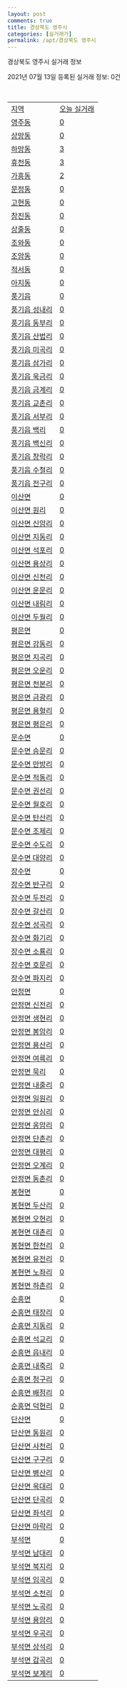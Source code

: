```yaml
---
layout: post
comments: true
title: 경상북도 영주시
categories: [실거래가]
permalink: /apt/경상북도 영주시
---
```


경상북도 영주시 실거래 정보

2021년 07월 13일 등록된 실거래 정보: 0건

<script type="text/javascript">
  google.charts.load('current', {'packages':['corechart']});
  google.charts.setOnLoadCallback(drawChart);

  function drawChart() {
    var data = google.visualization.arrayToDataTable([['거래일', '매매', '전월세', '전매'], ['20-07', 46, 16, 6], ['20-08', 61, 9, 13], ['20-09', 65, 152, 9], ['20-10', 71, 128, 7], ['20-11', 50, 53, 12], ['20-12', 73, 27, 10], ['21-01', 60, 22, 11], ['21-02', 55, 20, 10], ['21-03', 80, 24, 16], ['21-04', 71, 8, 9], ['21-05', 56, 11, 17], ['21-06', 64, 12, 7], ['21-07', 9, 2, 3]]);

    var options = {
      title: '최근 1년간 유형별 거래량 추이',
      legend: { position: 'bottom' }
    };

    var chart = new google.visualization.LineChart(document.getElementById('columnchart_material'));
    chart.draw(data, (options));
  }
</script>

<div id="columnchart_material" style="width: 95%; margin-left: -35px"></div>
<br>
<table class="sortable">
  <tr>
    <td><a href="#">지역</a></td>
    <td><a href="#">오늘 실거래</a></td>
  </tr>

  
  <tr class="item">
    <td><a href="경상북도 영주시 영주동">영주동</a></td>
    <td><a href="경상북도 영주시 영주동">0</a></td>
  </tr>
    

  <tr class="item">
    <td><a href="경상북도 영주시 상망동">상망동</a></td>
    <td><a href="경상북도 영주시 상망동">0</a></td>
  </tr>
    

  <tr class="item">
    <td><a href="경상북도 영주시 하망동">하망동</a></td>
    <td><a href="경상북도 영주시 하망동">3</a></td>
  </tr>
    

  <tr class="item">
    <td><a href="경상북도 영주시 휴천동">휴천동</a></td>
    <td><a href="경상북도 영주시 휴천동">3</a></td>
  </tr>
    

  <tr class="item">
    <td><a href="경상북도 영주시 가흥동">가흥동</a></td>
    <td><a href="경상북도 영주시 가흥동">2</a></td>
  </tr>
    

  <tr class="item">
    <td><a href="경상북도 영주시 문정동">문정동</a></td>
    <td><a href="경상북도 영주시 문정동">0</a></td>
  </tr>
    

  <tr class="item">
    <td><a href="경상북도 영주시 고현동">고현동</a></td>
    <td><a href="경상북도 영주시 고현동">0</a></td>
  </tr>
    

  <tr class="item">
    <td><a href="경상북도 영주시 창진동">창진동</a></td>
    <td><a href="경상북도 영주시 창진동">0</a></td>
  </tr>
    

  <tr class="item">
    <td><a href="경상북도 영주시 상줄동">상줄동</a></td>
    <td><a href="경상북도 영주시 상줄동">0</a></td>
  </tr>
    

  <tr class="item">
    <td><a href="경상북도 영주시 조와동">조와동</a></td>
    <td><a href="경상북도 영주시 조와동">0</a></td>
  </tr>
    

  <tr class="item">
    <td><a href="경상북도 영주시 조암동">조암동</a></td>
    <td><a href="경상북도 영주시 조암동">0</a></td>
  </tr>
    

  <tr class="item">
    <td><a href="경상북도 영주시 적서동">적서동</a></td>
    <td><a href="경상북도 영주시 적서동">0</a></td>
  </tr>
    

  <tr class="item">
    <td><a href="경상북도 영주시 아지동">아지동</a></td>
    <td><a href="경상북도 영주시 아지동">0</a></td>
  </tr>
    

  <tr class="item">
    <td><a href="경상북도 영주시 풍기읍">풍기읍</a></td>
    <td><a href="경상북도 영주시 풍기읍">0</a></td>
  </tr>
    

  <tr class="item">
    <td><a href="경상북도 영주시 풍기읍 성내리">풍기읍 성내리</a></td>
    <td><a href="경상북도 영주시 풍기읍 성내리">0</a></td>
  </tr>
    

  <tr class="item">
    <td><a href="경상북도 영주시 풍기읍 동부리">풍기읍 동부리</a></td>
    <td><a href="경상북도 영주시 풍기읍 동부리">0</a></td>
  </tr>
    

  <tr class="item">
    <td><a href="경상북도 영주시 풍기읍 산법리">풍기읍 산법리</a></td>
    <td><a href="경상북도 영주시 풍기읍 산법리">0</a></td>
  </tr>
    

  <tr class="item">
    <td><a href="경상북도 영주시 풍기읍 미곡리">풍기읍 미곡리</a></td>
    <td><a href="경상북도 영주시 풍기읍 미곡리">0</a></td>
  </tr>
    

  <tr class="item">
    <td><a href="경상북도 영주시 풍기읍 삼가리">풍기읍 삼가리</a></td>
    <td><a href="경상북도 영주시 풍기읍 삼가리">0</a></td>
  </tr>
    

  <tr class="item">
    <td><a href="경상북도 영주시 풍기읍 욱금리">풍기읍 욱금리</a></td>
    <td><a href="경상북도 영주시 풍기읍 욱금리">0</a></td>
  </tr>
    

  <tr class="item">
    <td><a href="경상북도 영주시 풍기읍 금계리">풍기읍 금계리</a></td>
    <td><a href="경상북도 영주시 풍기읍 금계리">0</a></td>
  </tr>
    

  <tr class="item">
    <td><a href="경상북도 영주시 풍기읍 교촌리">풍기읍 교촌리</a></td>
    <td><a href="경상북도 영주시 풍기읍 교촌리">0</a></td>
  </tr>
    

  <tr class="item">
    <td><a href="경상북도 영주시 풍기읍 서부리">풍기읍 서부리</a></td>
    <td><a href="경상북도 영주시 풍기읍 서부리">0</a></td>
  </tr>
    

  <tr class="item">
    <td><a href="경상북도 영주시 풍기읍 백리">풍기읍 백리</a></td>
    <td><a href="경상북도 영주시 풍기읍 백리">0</a></td>
  </tr>
    

  <tr class="item">
    <td><a href="경상북도 영주시 풍기읍 백신리">풍기읍 백신리</a></td>
    <td><a href="경상북도 영주시 풍기읍 백신리">0</a></td>
  </tr>
    

  <tr class="item">
    <td><a href="경상북도 영주시 풍기읍 창락리">풍기읍 창락리</a></td>
    <td><a href="경상북도 영주시 풍기읍 창락리">0</a></td>
  </tr>
    

  <tr class="item">
    <td><a href="경상북도 영주시 풍기읍 수철리">풍기읍 수철리</a></td>
    <td><a href="경상북도 영주시 풍기읍 수철리">0</a></td>
  </tr>
    

  <tr class="item">
    <td><a href="경상북도 영주시 풍기읍 전구리">풍기읍 전구리</a></td>
    <td><a href="경상북도 영주시 풍기읍 전구리">0</a></td>
  </tr>
    

  <tr class="item">
    <td><a href="경상북도 영주시 이산면">이산면</a></td>
    <td><a href="경상북도 영주시 이산면">0</a></td>
  </tr>
    

  <tr class="item">
    <td><a href="경상북도 영주시 이산면 원리">이산면 원리</a></td>
    <td><a href="경상북도 영주시 이산면 원리">0</a></td>
  </tr>
    

  <tr class="item">
    <td><a href="경상북도 영주시 이산면 신암리">이산면 신암리</a></td>
    <td><a href="경상북도 영주시 이산면 신암리">0</a></td>
  </tr>
    

  <tr class="item">
    <td><a href="경상북도 영주시 이산면 지동리">이산면 지동리</a></td>
    <td><a href="경상북도 영주시 이산면 지동리">0</a></td>
  </tr>
    

  <tr class="item">
    <td><a href="경상북도 영주시 이산면 석포리">이산면 석포리</a></td>
    <td><a href="경상북도 영주시 이산면 석포리">0</a></td>
  </tr>
    

  <tr class="item">
    <td><a href="경상북도 영주시 이산면 용상리">이산면 용상리</a></td>
    <td><a href="경상북도 영주시 이산면 용상리">0</a></td>
  </tr>
    

  <tr class="item">
    <td><a href="경상북도 영주시 이산면 신천리">이산면 신천리</a></td>
    <td><a href="경상북도 영주시 이산면 신천리">0</a></td>
  </tr>
    

  <tr class="item">
    <td><a href="경상북도 영주시 이산면 운문리">이산면 운문리</a></td>
    <td><a href="경상북도 영주시 이산면 운문리">0</a></td>
  </tr>
    

  <tr class="item">
    <td><a href="경상북도 영주시 이산면 내림리">이산면 내림리</a></td>
    <td><a href="경상북도 영주시 이산면 내림리">0</a></td>
  </tr>
    

  <tr class="item">
    <td><a href="경상북도 영주시 이산면 두월리">이산면 두월리</a></td>
    <td><a href="경상북도 영주시 이산면 두월리">0</a></td>
  </tr>
    

  <tr class="item">
    <td><a href="경상북도 영주시 평은면">평은면</a></td>
    <td><a href="경상북도 영주시 평은면">0</a></td>
  </tr>
    

  <tr class="item">
    <td><a href="경상북도 영주시 평은면 강동리">평은면 강동리</a></td>
    <td><a href="경상북도 영주시 평은면 강동리">0</a></td>
  </tr>
    

  <tr class="item">
    <td><a href="경상북도 영주시 평은면 지곡리">평은면 지곡리</a></td>
    <td><a href="경상북도 영주시 평은면 지곡리">0</a></td>
  </tr>
    

  <tr class="item">
    <td><a href="경상북도 영주시 평은면 오운리">평은면 오운리</a></td>
    <td><a href="경상북도 영주시 평은면 오운리">0</a></td>
  </tr>
    

  <tr class="item">
    <td><a href="경상북도 영주시 평은면 천본리">평은면 천본리</a></td>
    <td><a href="경상북도 영주시 평은면 천본리">0</a></td>
  </tr>
    

  <tr class="item">
    <td><a href="경상북도 영주시 평은면 금광리">평은면 금광리</a></td>
    <td><a href="경상북도 영주시 평은면 금광리">0</a></td>
  </tr>
    

  <tr class="item">
    <td><a href="경상북도 영주시 평은면 용혈리">평은면 용혈리</a></td>
    <td><a href="경상북도 영주시 평은면 용혈리">0</a></td>
  </tr>
    

  <tr class="item">
    <td><a href="경상북도 영주시 평은면 평은리">평은면 평은리</a></td>
    <td><a href="경상북도 영주시 평은면 평은리">0</a></td>
  </tr>
    

  <tr class="item">
    <td><a href="경상북도 영주시 문수면">문수면</a></td>
    <td><a href="경상북도 영주시 문수면">0</a></td>
  </tr>
    

  <tr class="item">
    <td><a href="경상북도 영주시 문수면 승문리">문수면 승문리</a></td>
    <td><a href="경상북도 영주시 문수면 승문리">0</a></td>
  </tr>
    

  <tr class="item">
    <td><a href="경상북도 영주시 문수면 만방리">문수면 만방리</a></td>
    <td><a href="경상북도 영주시 문수면 만방리">0</a></td>
  </tr>
    

  <tr class="item">
    <td><a href="경상북도 영주시 문수면 적동리">문수면 적동리</a></td>
    <td><a href="경상북도 영주시 문수면 적동리">0</a></td>
  </tr>
    

  <tr class="item">
    <td><a href="경상북도 영주시 문수면 권선리">문수면 권선리</a></td>
    <td><a href="경상북도 영주시 문수면 권선리">0</a></td>
  </tr>
    

  <tr class="item">
    <td><a href="경상북도 영주시 문수면 월호리">문수면 월호리</a></td>
    <td><a href="경상북도 영주시 문수면 월호리">0</a></td>
  </tr>
    

  <tr class="item">
    <td><a href="경상북도 영주시 문수면 탄산리">문수면 탄산리</a></td>
    <td><a href="경상북도 영주시 문수면 탄산리">0</a></td>
  </tr>
    

  <tr class="item">
    <td><a href="경상북도 영주시 문수면 조제리">문수면 조제리</a></td>
    <td><a href="경상북도 영주시 문수면 조제리">0</a></td>
  </tr>
    

  <tr class="item">
    <td><a href="경상북도 영주시 문수면 수도리">문수면 수도리</a></td>
    <td><a href="경상북도 영주시 문수면 수도리">0</a></td>
  </tr>
    

  <tr class="item">
    <td><a href="경상북도 영주시 문수면 대양리">문수면 대양리</a></td>
    <td><a href="경상북도 영주시 문수면 대양리">0</a></td>
  </tr>
    

  <tr class="item">
    <td><a href="경상북도 영주시 장수면">장수면</a></td>
    <td><a href="경상북도 영주시 장수면">0</a></td>
  </tr>
    

  <tr class="item">
    <td><a href="경상북도 영주시 장수면 반구리">장수면 반구리</a></td>
    <td><a href="경상북도 영주시 장수면 반구리">0</a></td>
  </tr>
    

  <tr class="item">
    <td><a href="경상북도 영주시 장수면 두전리">장수면 두전리</a></td>
    <td><a href="경상북도 영주시 장수면 두전리">0</a></td>
  </tr>
    

  <tr class="item">
    <td><a href="경상북도 영주시 장수면 갈산리">장수면 갈산리</a></td>
    <td><a href="경상북도 영주시 장수면 갈산리">0</a></td>
  </tr>
    

  <tr class="item">
    <td><a href="경상북도 영주시 장수면 성곡리">장수면 성곡리</a></td>
    <td><a href="경상북도 영주시 장수면 성곡리">0</a></td>
  </tr>
    

  <tr class="item">
    <td><a href="경상북도 영주시 장수면 화기리">장수면 화기리</a></td>
    <td><a href="경상북도 영주시 장수면 화기리">0</a></td>
  </tr>
    

  <tr class="item">
    <td><a href="경상북도 영주시 장수면 소룡리">장수면 소룡리</a></td>
    <td><a href="경상북도 영주시 장수면 소룡리">0</a></td>
  </tr>
    

  <tr class="item">
    <td><a href="경상북도 영주시 장수면 호문리">장수면 호문리</a></td>
    <td><a href="경상북도 영주시 장수면 호문리">0</a></td>
  </tr>
    

  <tr class="item">
    <td><a href="경상북도 영주시 장수면 파지리">장수면 파지리</a></td>
    <td><a href="경상북도 영주시 장수면 파지리">0</a></td>
  </tr>
    

  <tr class="item">
    <td><a href="경상북도 영주시 안정면">안정면</a></td>
    <td><a href="경상북도 영주시 안정면">0</a></td>
  </tr>
    

  <tr class="item">
    <td><a href="경상북도 영주시 안정면 신전리">안정면 신전리</a></td>
    <td><a href="경상북도 영주시 안정면 신전리">0</a></td>
  </tr>
    

  <tr class="item">
    <td><a href="경상북도 영주시 안정면 생현리">안정면 생현리</a></td>
    <td><a href="경상북도 영주시 안정면 생현리">0</a></td>
  </tr>
    

  <tr class="item">
    <td><a href="경상북도 영주시 안정면 봉암리">안정면 봉암리</a></td>
    <td><a href="경상북도 영주시 안정면 봉암리">0</a></td>
  </tr>
    

  <tr class="item">
    <td><a href="경상북도 영주시 안정면 용산리">안정면 용산리</a></td>
    <td><a href="경상북도 영주시 안정면 용산리">0</a></td>
  </tr>
    

  <tr class="item">
    <td><a href="경상북도 영주시 안정면 여륵리">안정면 여륵리</a></td>
    <td><a href="경상북도 영주시 안정면 여륵리">0</a></td>
  </tr>
    

  <tr class="item">
    <td><a href="경상북도 영주시 안정면 묵리">안정면 묵리</a></td>
    <td><a href="경상북도 영주시 안정면 묵리">0</a></td>
  </tr>
    

  <tr class="item">
    <td><a href="경상북도 영주시 안정면 내줄리">안정면 내줄리</a></td>
    <td><a href="경상북도 영주시 안정면 내줄리">0</a></td>
  </tr>
    

  <tr class="item">
    <td><a href="경상북도 영주시 안정면 일원리">안정면 일원리</a></td>
    <td><a href="경상북도 영주시 안정면 일원리">0</a></td>
  </tr>
    

  <tr class="item">
    <td><a href="경상북도 영주시 안정면 안심리">안정면 안심리</a></td>
    <td><a href="경상북도 영주시 안정면 안심리">0</a></td>
  </tr>
    

  <tr class="item">
    <td><a href="경상북도 영주시 안정면 옹암리">안정면 옹암리</a></td>
    <td><a href="경상북도 영주시 안정면 옹암리">0</a></td>
  </tr>
    

  <tr class="item">
    <td><a href="경상북도 영주시 안정면 단촌리">안정면 단촌리</a></td>
    <td><a href="경상북도 영주시 안정면 단촌리">0</a></td>
  </tr>
    

  <tr class="item">
    <td><a href="경상북도 영주시 안정면 대평리">안정면 대평리</a></td>
    <td><a href="경상북도 영주시 안정면 대평리">0</a></td>
  </tr>
    

  <tr class="item">
    <td><a href="경상북도 영주시 안정면 오계리">안정면 오계리</a></td>
    <td><a href="경상북도 영주시 안정면 오계리">0</a></td>
  </tr>
    

  <tr class="item">
    <td><a href="경상북도 영주시 안정면 동촌리">안정면 동촌리</a></td>
    <td><a href="경상북도 영주시 안정면 동촌리">0</a></td>
  </tr>
    

  <tr class="item">
    <td><a href="경상북도 영주시 봉현면">봉현면</a></td>
    <td><a href="경상북도 영주시 봉현면">0</a></td>
  </tr>
    

  <tr class="item">
    <td><a href="경상북도 영주시 봉현면 두산리">봉현면 두산리</a></td>
    <td><a href="경상북도 영주시 봉현면 두산리">0</a></td>
  </tr>
    

  <tr class="item">
    <td><a href="경상북도 영주시 봉현면 오현리">봉현면 오현리</a></td>
    <td><a href="경상북도 영주시 봉현면 오현리">0</a></td>
  </tr>
    

  <tr class="item">
    <td><a href="경상북도 영주시 봉현면 대촌리">봉현면 대촌리</a></td>
    <td><a href="경상북도 영주시 봉현면 대촌리">0</a></td>
  </tr>
    

  <tr class="item">
    <td><a href="경상북도 영주시 봉현면 한천리">봉현면 한천리</a></td>
    <td><a href="경상북도 영주시 봉현면 한천리">0</a></td>
  </tr>
    

  <tr class="item">
    <td><a href="경상북도 영주시 봉현면 유전리">봉현면 유전리</a></td>
    <td><a href="경상북도 영주시 봉현면 유전리">0</a></td>
  </tr>
    

  <tr class="item">
    <td><a href="경상북도 영주시 봉현면 노좌리">봉현면 노좌리</a></td>
    <td><a href="경상북도 영주시 봉현면 노좌리">0</a></td>
  </tr>
    

  <tr class="item">
    <td><a href="경상북도 영주시 봉현면 하촌리">봉현면 하촌리</a></td>
    <td><a href="경상북도 영주시 봉현면 하촌리">0</a></td>
  </tr>
    

  <tr class="item">
    <td><a href="경상북도 영주시 순흥면">순흥면</a></td>
    <td><a href="경상북도 영주시 순흥면">0</a></td>
  </tr>
    

  <tr class="item">
    <td><a href="경상북도 영주시 순흥면 태장리">순흥면 태장리</a></td>
    <td><a href="경상북도 영주시 순흥면 태장리">0</a></td>
  </tr>
    

  <tr class="item">
    <td><a href="경상북도 영주시 순흥면 지동리">순흥면 지동리</a></td>
    <td><a href="경상북도 영주시 순흥면 지동리">0</a></td>
  </tr>
    

  <tr class="item">
    <td><a href="경상북도 영주시 순흥면 석교리">순흥면 석교리</a></td>
    <td><a href="경상북도 영주시 순흥면 석교리">0</a></td>
  </tr>
    

  <tr class="item">
    <td><a href="경상북도 영주시 순흥면 읍내리">순흥면 읍내리</a></td>
    <td><a href="경상북도 영주시 순흥면 읍내리">0</a></td>
  </tr>
    

  <tr class="item">
    <td><a href="경상북도 영주시 순흥면 내죽리">순흥면 내죽리</a></td>
    <td><a href="경상북도 영주시 순흥면 내죽리">0</a></td>
  </tr>
    

  <tr class="item">
    <td><a href="경상북도 영주시 순흥면 청구리">순흥면 청구리</a></td>
    <td><a href="경상북도 영주시 순흥면 청구리">0</a></td>
  </tr>
    

  <tr class="item">
    <td><a href="경상북도 영주시 순흥면 배점리">순흥면 배점리</a></td>
    <td><a href="경상북도 영주시 순흥면 배점리">0</a></td>
  </tr>
    

  <tr class="item">
    <td><a href="경상북도 영주시 순흥면 덕현리">순흥면 덕현리</a></td>
    <td><a href="경상북도 영주시 순흥면 덕현리">0</a></td>
  </tr>
    

  <tr class="item">
    <td><a href="경상북도 영주시 단산면">단산면</a></td>
    <td><a href="경상북도 영주시 단산면">0</a></td>
  </tr>
    

  <tr class="item">
    <td><a href="경상북도 영주시 단산면 동원리">단산면 동원리</a></td>
    <td><a href="경상북도 영주시 단산면 동원리">0</a></td>
  </tr>
    

  <tr class="item">
    <td><a href="경상북도 영주시 단산면 사천리">단산면 사천리</a></td>
    <td><a href="경상북도 영주시 단산면 사천리">0</a></td>
  </tr>
    

  <tr class="item">
    <td><a href="경상북도 영주시 단산면 구구리">단산면 구구리</a></td>
    <td><a href="경상북도 영주시 단산면 구구리">0</a></td>
  </tr>
    

  <tr class="item">
    <td><a href="경상북도 영주시 단산면 병산리">단산면 병산리</a></td>
    <td><a href="경상북도 영주시 단산면 병산리">0</a></td>
  </tr>
    

  <tr class="item">
    <td><a href="경상북도 영주시 단산면 옥대리">단산면 옥대리</a></td>
    <td><a href="경상북도 영주시 단산면 옥대리">0</a></td>
  </tr>
    

  <tr class="item">
    <td><a href="경상북도 영주시 단산면 단곡리">단산면 단곡리</a></td>
    <td><a href="경상북도 영주시 단산면 단곡리">0</a></td>
  </tr>
    

  <tr class="item">
    <td><a href="경상북도 영주시 단산면 좌석리">단산면 좌석리</a></td>
    <td><a href="경상북도 영주시 단산면 좌석리">0</a></td>
  </tr>
    

  <tr class="item">
    <td><a href="경상북도 영주시 단산면 마락리">단산면 마락리</a></td>
    <td><a href="경상북도 영주시 단산면 마락리">0</a></td>
  </tr>
    

  <tr class="item">
    <td><a href="경상북도 영주시 부석면">부석면</a></td>
    <td><a href="경상북도 영주시 부석면">0</a></td>
  </tr>
    

  <tr class="item">
    <td><a href="경상북도 영주시 부석면 남대리">부석면 남대리</a></td>
    <td><a href="경상북도 영주시 부석면 남대리">0</a></td>
  </tr>
    

  <tr class="item">
    <td><a href="경상북도 영주시 부석면 북지리">부석면 북지리</a></td>
    <td><a href="경상북도 영주시 부석면 북지리">0</a></td>
  </tr>
    

  <tr class="item">
    <td><a href="경상북도 영주시 부석면 임곡리">부석면 임곡리</a></td>
    <td><a href="경상북도 영주시 부석면 임곡리">0</a></td>
  </tr>
    

  <tr class="item">
    <td><a href="경상북도 영주시 부석면 소천리">부석면 소천리</a></td>
    <td><a href="경상북도 영주시 부석면 소천리">0</a></td>
  </tr>
    

  <tr class="item">
    <td><a href="경상북도 영주시 부석면 노곡리">부석면 노곡리</a></td>
    <td><a href="경상북도 영주시 부석면 노곡리">0</a></td>
  </tr>
    

  <tr class="item">
    <td><a href="경상북도 영주시 부석면 용암리">부석면 용암리</a></td>
    <td><a href="경상북도 영주시 부석면 용암리">0</a></td>
  </tr>
    

  <tr class="item">
    <td><a href="경상북도 영주시 부석면 우곡리">부석면 우곡리</a></td>
    <td><a href="경상북도 영주시 부석면 우곡리">0</a></td>
  </tr>
    

  <tr class="item">
    <td><a href="경상북도 영주시 부석면 상석리">부석면 상석리</a></td>
    <td><a href="경상북도 영주시 부석면 상석리">0</a></td>
  </tr>
    

  <tr class="item">
    <td><a href="경상북도 영주시 부석면 감곡리">부석면 감곡리</a></td>
    <td><a href="경상북도 영주시 부석면 감곡리">0</a></td>
  </tr>
    

  <tr class="item">
    <td><a href="경상북도 영주시 부석면 보계리">부석면 보계리</a></td>
    <td><a href="경상북도 영주시 부석면 보계리">0</a></td>
  </tr>
    


</table>


    